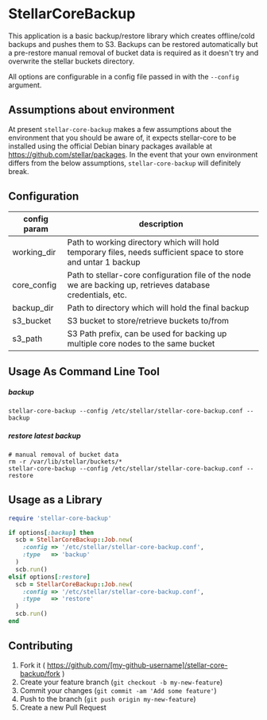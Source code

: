 # StellarCoreBackup

This application is a basic backup/restore library which creates offline/cold backups and pushes them to S3. Backups can be restored automatically but a pre-restore manual removal of bucket data is required as it doesn't try and overwrite the stellar buckets directory.

All options are configurable in a config file passed in with the `--config` argument.

## Assumptions about environment

At present `stellar-core-backup` makes a few assumptions about the environment that you should be aware of, it expects stellar-core to be installed using the official Debian binary packages available at https://github.com/stellar/packages.  In the event that your own environment differs from the below assumptions, `stellar-core-backup` will definitely break.

## Configuration

| config param | description |
|--------------|-------------|
|working_dir| Path to working directory which will hold temporary files, needs sufficient space to store and untar 1 backup|
|core_config| Path to stellar-core configuration file of the node we are backing up, retrieves database credentials, etc.|
|backup_dir| Path to directory which will hold the final backup|
|s3_bucket| S3 bucket to store/retrieve buckets to/from|
|s3_path| S3 Path prefix, can be used for backing up multiple core nodes to the same bucket|

## Usage As Command Line Tool

##### backup

```
stellar-core-backup --config /etc/stellar/stellar-core-backup.conf --backup
```

##### restore latest backup

```
# manual removal of bucket data
rm -r /var/lib/stellar/buckets/*
stellar-core-backup --config /etc/stellar/stellar-core-backup.conf --restore
```

## Usage as a Library

```ruby
require 'stellar-core-backup'

if options[:backup] then
  scb = StellarCoreBackup::Job.new(
    :config => '/etc/stellar/stellar-core-backup.conf',
    :type   => 'backup'
  )
  scb.run()
elsif options[:restore]
  scb = StellarCoreBackup::Job.new(
    :config => '/etc/stellar/stellar-core-backup.conf',
    :type   => 'restore'
  )
  scb.run()
end
```

## Contributing

1. Fork it ( https://github.com/[my-github-username]/stellar-core-backup/fork )
2. Create your feature branch (`git checkout -b my-new-feature`)
3. Commit your changes (`git commit -am 'Add some feature'`)
4. Push to the branch (`git push origin my-new-feature`)
5. Create a new Pull Request
